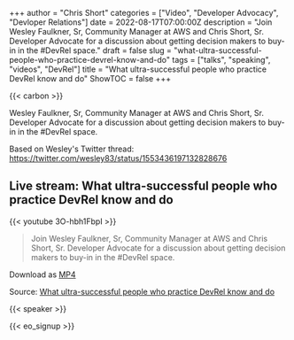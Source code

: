 +++
author = "Chris Short"
categories = ["Video", "Developer Advocacy", "Devloper Relations"]
date = 2022-08-17T07:00:00Z
description = "Join Wesley Faulkner, Sr, Community Manager at AWS and Chris Short, Sr. Developer Advocate for a discussion about getting decision makers to buy-in in the #DevRel space."
draft = false
slug = "what-ultra-successful-people-who-practice-devrel-know-and-do"
tags = ["talks", "speaking", "videos", "DevRel"]
title = "What ultra-successful people who practice DevRel know and do"
ShowTOC = false
+++

{{< carbon >}}

Wesley Faulkner, Sr, Community Manager at AWS and Chris Short, Sr. Developer Advocate for a discussion about getting decision makers to buy-in in the #DevRel space.

Based on Wesley's Twitter thread: <https://twitter.com/wesley83/status/1553436197132828676>

## Live stream: What ultra-successful people who practice DevRel know and do

{{< youtube 3O-hbh1FbpI >}}

> Join Wesley Faulkner, Sr, Community Manager at AWS and Chris Short, Sr. Developer Advocate for a discussion about getting decision makers to buy-in in the #DevRel space.

Download as [MP4](https://archive.org/download/what-ultra-successful-people-who-practice-DevRel-know-and-do/what-ultra-successful-people-who-practice-DevRel-know-and-do.mp4)

Source: [What ultra-successful people who practice DevRel know and do](https://youtu.be/3O-hbh1FbpI)

{{< speaker >}}

{{< eo_signup >}}
